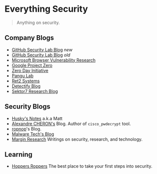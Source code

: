 # Everything Security
> Anything on security.

## Company Blogs

- [GitHub Security Lab Blog](https://github.blog/tag/github-security-lab/) *new*
- [GitHub Security Lab Blog](https://securitylab.github.com/) *old*
- [Microsoft Browser Vulnerability Research](https://microsoftedge.github.io/edgevr/)
- [Google Project Zero](https://googleprojectzero.blogspot.com/)
- [Zero Day Initiative](https://www.zerodayinitiative.com/blog)
- [Pangu Lab](https://www.pangulab.cn/en/)
- [Ret2 Systems](https://blog.ret2.io/)
- [Detectify Blog](https://blog.detectify.com/)
- [Sektor7 Research Blog](https://blog.sektor7.net/#!index.md)

## Security Blogs

- [Husky's Notes](https://notes.huskyhacks.dev/) a.k.a Matt
- [Alexandre CHERON's](https://axcheron.github.io/) Blog. Author of `cisco_pwdecrypt` tool.
- [ropnop](https://blog.ropnop.com/)'s Blog.
- [Malware Tech's Blog](https://www.malwaretech.com/)
- [Margin Research](https://margin.re/blog/) Writings on security, research, and technology.

## Learning

- [Hoppers Roppers](https://www.roppers.org/) The best place to take your first steps into security.
